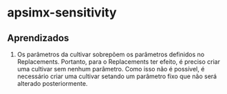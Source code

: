 # apsimx-sensitivity

## Aprendizados

1) Os parâmetros da cultivar sobrepõem os parâmetros definidos no Replacements. Portanto, para o Replacements ter efeito, é preciso criar uma cultivar sem nenhum parâmetro. Como isso não é possível, é necessário criar uma cultivar setando um parâmetro fixo que não será alterado posteriormente.